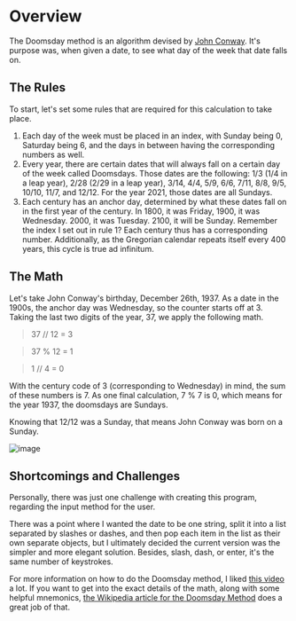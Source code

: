# Overview
The Doomsday method is an algorithm devised by [John Conway](https://en.wikipedia.org/wiki/John_Horton_Conway). It's purpose was, when given a date, to see what day of the week that date falls on.

## The Rules

To start, let's set some rules that are required for this calculation to take place. 

1. Each day of the week must be placed in an index, with Sunday being 0, Saturday being 6, and the days in between having the corresponding numbers as well.
2. Every year, there are certain dates that will always fall on a certain day of the week called Doomsdays. Those dates are the following: 1/3 (1/4 in a leap year), 2/28 (2/29 in a leap year), 3/14, 4/4, 5/9, 6/6, 7/11, 8/8, 9/5, 10/10, 11/7, and 12/12. For the year 2021, those dates are all Sundays. 
3. Each century has an anchor day, determined by what these dates fall on in the first year of the century. In 1800, it was Friday, 1900, it was Wednesday. 2000, it was Tuesday. 2100, it will be Sunday. Remember the index I set out in rule 1? Each century thus has a corresponding number. Additionally, as the Gregorian calendar repeats itself every 400 years, this cycle is true ad infinitum.

## The Math

Let's take John Conway's birthday, December 26th, 1937. As a date in the 1900s, the anchor day was Wednesday, so the counter starts off at 3. Taking the last two digits of the year, 37, we apply the following math.

>37 // 12 = 3

>37 % 12 = 1

>1 // 4 = 0

With the century code of 3 (corresponding to Wednesday) in mind, the sum of these numbers is 7. As one final calculation, 7 % 7 is 0, which means for the year 1937, the doomsdays are Sundays.

Knowing that 12/12 was a Sunday, that means John Conway was born on a Sunday.

![image](https://user-images.githubusercontent.com/86089535/146846364-78d31195-b73e-43d0-a901-bfd2df7099d8.png)

## Shortcomings and Challenges

Personally, there was just one challenge with creating this program, regarding the input method for the user.

There was a point where I wanted the date to be one string, split it into a list separated by slashes or dashes, and then pop each item in the list as their own separate objects, but I ultimately decided the current version was the simpler and more elegant solution. Besides, slash, dash, or enter, it's the same number of keystrokes.

For more information on how to do the Doomsday method, I liked [this video](https://youtu.be/714LTMNJy5M) a lot. If you want to get into the exact details of the math, along with some helpful mnemonics, [the Wikipedia article for the Doomsday Method](https://en.wikipedia.org/wiki/Doomsday_rule) does a great job of that.
